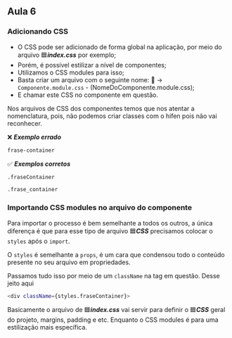 ## Aula 6
### Adicionando CSS

- O CSS pode ser adicionado de forma global na aplicação, por meio do arquivo 🟦***index.css*** por exemplo;
- Porém, é possível estilizar a nível de componentes;
- Utilizamos o CSS modules para isso;
- Basta criar um arquivo com o seguinte nome: 📁 -> ```Componente.module.css``` - (NomeDoComponente.module.css);
- E chamar este CSS no componente em questão.


Nos arquivos de CSS dos componentes temos que nos atentar a nomenclatura, pois, não podemos criar classes com o hífen pois não vai reconhecer.


❌ ***Exemplo errado***
```bash
frase-container
```


✅ ***Exemplos corretos***
```bash
.fraseContainer
```
```bash
.frase_container
```

### Importando CSS modules no arquivo do componente
Para importar o processo é bem semelhante a todos os outros, a única diferença é que para esse tipo de arquivo 🟦***CSS*** precisamos colocar o ```styles``` após o ```import```.

O ```styles``` é semelhante a ```props```, é um cara que condensou todo o conteúdo presente no seu arquivo em propriedades.


Passamos tudo isso por meio de um ```className``` na tag em questão.
Desse jeito aqui
```bash
<div className={styles.fraseContainer}>
```

Basicamente o arquivo de 🟦***index.css*** vai servir para definir o 🟦***CSS*** geral do projeto, margins, padding e etc.
Enquanto o CSS modules é para uma estilização mais específica.
